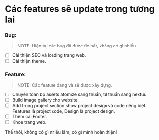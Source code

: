 # Các features sẽ update trong tương lai
### Bug:
> NOTE: Hiện tại các bug đã được fix hết, không có gì nhiều.
- [ ] Cải thiện SEO và loading trang web.
- [ ] Cải thiện theme.
### Feature:
> NOTE: Các feature đang và sẽ được xây dựng.
- [ ] Chuyển toàn bộ assets atomize sang thuần, từ thuần sang nextui.
- [ ] Build image gallery cho website.
- [ ] Add trong project section show project design và code riêng biệt. Features là project code, Design là project design.
- [ ] Thêm cái Footer.
- [ ] Khoe trang web.

Thế thôi, không có gì nhiều lắm, có gì mình hoàn thiện!
